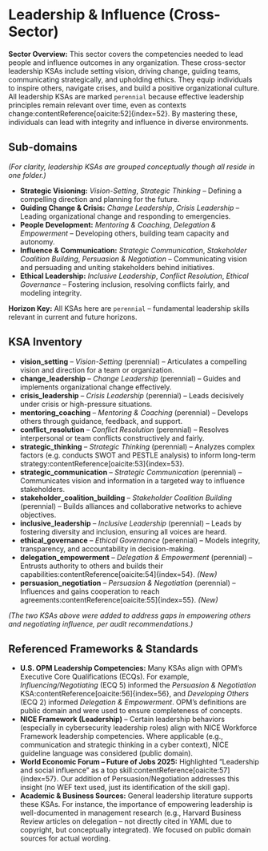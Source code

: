 # Leadership & Influence (Cross-Sector)

**Sector Overview:** This sector covers the competencies needed to lead people and influence outcomes in any organization. These cross-sector leadership KSAs include setting vision, driving change, guiding teams, communicating strategically, and upholding ethics. They equip individuals to inspire others, navigate crises, and build a positive organizational culture. All leadership KSAs are marked `perennial` because effective leadership principles remain relevant over time, even as contexts change:contentReference[oaicite:52]{index=52}. By mastering these, individuals can lead with integrity and influence in diverse environments.

## Sub-domains
*(For clarity, leadership KSAs are grouped conceptually though all reside in one folder.)*

- **Strategic Visioning:** *Vision-Setting*, *Strategic Thinking* – Defining a compelling direction and planning for the future.
- **Guiding Change & Crisis:** *Change Leadership*, *Crisis Leadership* – Leading organizational change and responding to emergencies.
- **People Development:** *Mentoring & Coaching*, *Delegation & Empowerment* – Developing others, building team capacity and autonomy.
- **Influence & Communication:** *Strategic Communication*, *Stakeholder Coalition Building*, *Persuasion & Negotiation* – Communicating vision and persuading and uniting stakeholders behind initiatives.
- **Ethical Leadership:** *Inclusive Leadership*, *Conflict Resolution*, *Ethical Governance* – Fostering inclusion, resolving conflicts fairly, and modeling integrity.

**Horizon Key:** All KSAs here are `perennial` – fundamental leadership skills relevant in current and future horizons.

## KSA Inventory

- **vision_setting** – *Vision-Setting* (perennial) – Articulates a compelling vision and direction for a team or organization.
- **change_leadership** – *Change Leadership* (perennial) – Guides and implements organizational change effectively.
- **crisis_leadership** – *Crisis Leadership* (perennial) – Leads decisively under crisis or high-pressure situations.
- **mentoring_coaching** – *Mentoring & Coaching* (perennial) – Develops others through guidance, feedback, and support.
- **conflict_resolution** – *Conflict Resolution* (perennial) – Resolves interpersonal or team conflicts constructively and fairly.
- **strategic_thinking** – *Strategic Thinking* (perennial) – Analyzes complex factors (e.g. conducts SWOT and PESTLE analysis) to inform long-term strategy:contentReference[oaicite:53]{index=53}.
- **strategic_communication** – *Strategic Communication* (perennial) – Communicates vision and information in a targeted way to influence stakeholders.
- **stakeholder_coalition_building** – *Stakeholder Coalition Building* (perennial) – Builds alliances and collaborative networks to achieve objectives.
- **inclusive_leadership** – *Inclusive Leadership* (perennial) – Leads by fostering diversity and inclusion, ensuring all voices are heard.
- **ethical_governance** – *Ethical Governance* (perennial) – Models integrity, transparency, and accountability in decision-making.
- **delegation_empowerment** – *Delegation & Empowerment* (perennial) – Entrusts authority to others and builds their capabilities:contentReference[oaicite:54]{index=54}. *(New)*
- **persuasion_negotiation** – *Persuasion & Negotiation* (perennial) – Influences and gains cooperation to reach agreements:contentReference[oaicite:55]{index=55}. *(New)*

*(The two KSAs above were added to address gaps in empowering others and negotiating influence, per audit recommendations.)*

## Referenced Frameworks & Standards

- **U.S. OPM Leadership Competencies:** Many KSAs align with OPM’s Executive Core Qualifications (ECQs). For example, *Influencing/Negotiating* (ECQ 5) informed the *Persuasion & Negotiation* KSA:contentReference[oaicite:56]{index=56}, and *Developing Others* (ECQ 2) informed *Delegation & Empowerment*. OPM’s definitions are public domain and were used to ensure completeness of concepts.
- **NICE Framework (Leadership)** – Certain leadership behaviors (especially in cybersecurity leadership roles) align with NICE Workforce Framework leadership competencies. Where applicable (e.g., communication and strategic thinking in a cyber context), NICE guideline language was considered (public domain).
- **World Economic Forum – Future of Jobs 2025:** Highlighted “Leadership and social influence” as a top skill:contentReference[oaicite:57]{index=57}. Our addition of Persuasion/Negotiation addresses this insight (no WEF text used, just its identification of the skill gap).
- **Academic & Business Sources:** General leadership literature supports these KSAs. For instance, the importance of empowering leadership is well-documented in management research (e.g., Harvard Business Review articles on delegation – not directly cited in YAML due to copyright, but conceptually integrated). We focused on public domain sources for actual wording.


